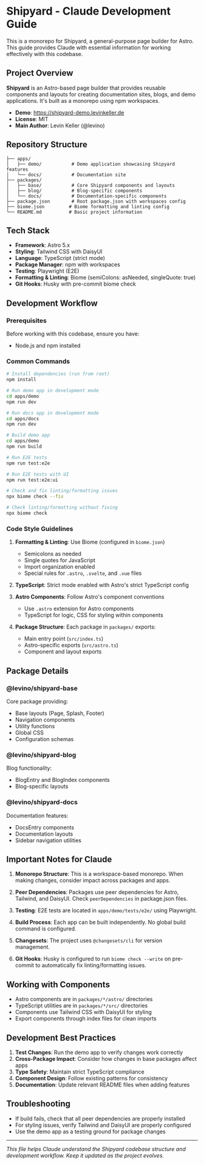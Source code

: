 # Shipyard - Claude Development Guide

This is a monorepo for Shipyard, a general-purpose page builder for Astro. This guide provides Claude with essential information for working effectively with this codebase.

## Project Overview

**Shipyard** is an Astro-based page builder that provides reusable components and layouts for creating documentation sites, blogs, and demo applications. It's built as a monorepo using npm workspaces.

- **Demo**: https://shipyard-demo.levinkeller.de
- **License**: MIT
- **Main Author**: Levin Keller (@levino)

## Repository Structure

```
├── apps/
│   ├── demo/           # Demo application showcasing Shipyard features
│   └── docs/           # Documentation site
├── packages/
│   ├── base/           # Core Shipyard components and layouts
│   ├── blog/           # Blog-specific components
│   └── docs/           # Documentation-specific components
├── package.json        # Root package.json with workspaces config
├── biome.json         # Biome formatting and linting config
└── README.md          # Basic project information
```

## Tech Stack

- **Framework**: Astro 5.x
- **Styling**: Tailwind CSS with DaisyUI
- **Language**: TypeScript (strict mode)
- **Package Manager**: npm with workspaces
- **Testing**: Playwright (E2E)
- **Formatting & Linting**: Biome (semiColons: asNeeded, singleQuote: true)
- **Git Hooks**: Husky with pre-commit biome check

## Development Workflow

### Prerequisites
Before working with this codebase, ensure you have:
- Node.js and npm installed

### Common Commands

```bash
# Install dependencies (run from root)
npm install

# Run demo app in development mode
cd apps/demo
npm run dev

# Run docs app in development mode  
cd apps/docs
npm run dev

# Build demo app
cd apps/demo
npm run build

# Run E2E tests
npm run test:e2e

# Run E2E tests with UI
npm run test:e2e:ui

# Check and fix linting/formatting issues
npx biome check --fix

# Check linting/formatting without fixing
npx biome check
```

### Code Style Guidelines

1. **Formatting & Linting**: Use Biome (configured in `biome.json`)
   - Semicolons as needed  
   - Single quotes for JavaScript
   - Import organization enabled
   - Special rules for `.astro`, `.svelte`, and `.vue` files

2. **TypeScript**: Strict mode enabled with Astro's strict TypeScript config

3. **Astro Components**: Follow Astro's component conventions
   - Use `.astro` extension for Astro components
   - TypeScript for logic, CSS for styling within components

4. **Package Structure**: Each package in `packages/` exports:
   - Main entry point (`src/index.ts`)
   - Astro-specific exports (`src/astro.ts`)
   - Component and layout exports

## Package Details

### @levino/shipyard-base
Core package providing:
- Base layouts (Page, Splash, Footer)
- Navigation components
- Utility functions
- Global CSS
- Configuration schemas

### @levino/shipyard-blog  
Blog functionality:
- BlogEntry and BlogIndex components
- Blog-specific layouts

### @levino/shipyard-docs
Documentation features:
- DocsEntry components  
- Documentation layouts
- Sidebar navigation utilities

## Important Notes for Claude

1. **Monorepo Structure**: This is a workspace-based monorepo. When making changes, consider impact across packages and apps.

2. **Peer Dependencies**: Packages use peer dependencies for Astro, Tailwind, and DaisyUI. Check `peerDependencies` in package.json files.

3. **Testing**: E2E tests are located in `apps/demo/tests/e2e/` using Playwright.

4. **Build Process**: Each app can be built independently. No global build command is configured.

5. **Changesets**: The project uses `@changesets/cli` for version management.

6. **Git Hooks**: Husky is configured to run `biome check --write` on pre-commit to automatically fix linting/formatting issues.

## Working with Components

- Astro components are in `packages/*/astro/` directories
- TypeScript utilities are in `packages/*/src/` directories
- Components use Tailwind CSS with DaisyUI for styling
- Export components through index files for clean imports

## Development Best Practices

1. **Test Changes**: Run the demo app to verify changes work correctly
2. **Cross-Package Impact**: Consider how changes in base packages affect apps
3. **Type Safety**: Maintain strict TypeScript compliance
4. **Component Design**: Follow existing patterns for consistency
5. **Documentation**: Update relevant README files when adding features

## Troubleshooting

- If build fails, check that all peer dependencies are properly installed
- For styling issues, verify Tailwind and DaisyUI are properly configured
- Use the demo app as a testing ground for package changes

---

*This file helps Claude understand the Shipyard codebase structure and development workflow. Keep it updated as the project evolves.*